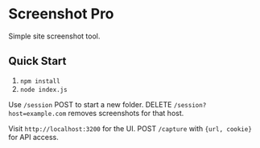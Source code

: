# Screenshot Pro
Simple site screenshot tool.

## Quick Start
1. `npm install`
2. `node index.js`

Use `/session` POST to start a new folder. DELETE `/session?host=example.com` removes screenshots for that host.

Visit `http://localhost:3200` for the UI. POST `/capture` with `{url, cookie}` for API access.
